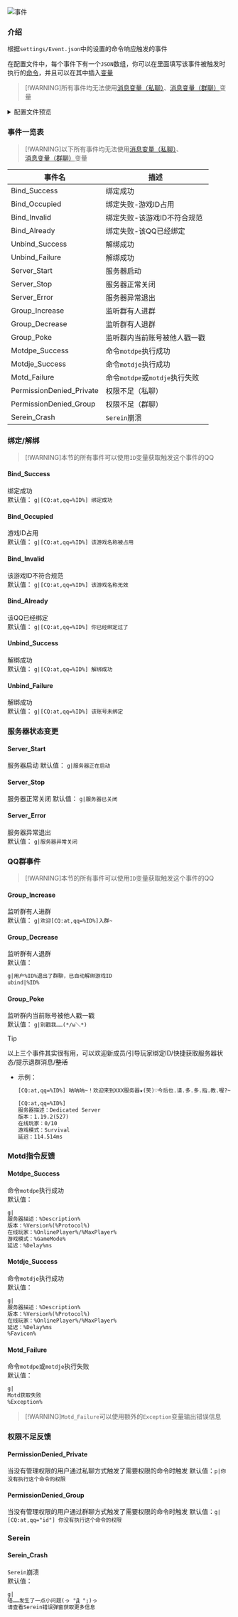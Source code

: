 
![事件](../imgs/Event.png)

### 介绍

根据`settings/Event.json`中的设置的命令响应触发的事件  

在配置文件中，每个事件下有一个`JSON`数组，你可以在里面填写该事件被触发时执行的[命令](Command.md)，并且可以在其中插入[变量](Variables.md)

>[!WARNING]所有事件均无法使用[消息变量（私聊）](Variables.md#消息变量私聊)、[消息变量（群聊）](Variables.md#消息变量群聊)变量

<details>
  <summary>配置文件预览</summary>
  <code>
  <pre>
{
  "Notice": "在这里你可以自定义每个事件触发时执行的命令。参考：https://serein.cc/Command.html、https://serein.cc/Event.html",
  "Bind_Success": [
    "g|[CQ:at,qq=%ID%] 绑定成功"
  ],
  "Bind_Occupied": [
    "g|[CQ:at,qq=%ID%] 该游戏名称被占用"
  ],
  "Bind_Invalid": [
    "g|[CQ:at,qq=%ID%] 该游戏名称无效"
  ],
  "Bind_Already": [
    "g|[CQ:at,qq=%ID%] 你已经绑定过了"
  ],
  "Unbind_Success": [
    "g|[CQ:at,qq=%ID%] 解绑成功"
  ],
  "Unbind_Failure": [
    "g|[CQ:at,qq=%ID%] 该账号未绑定"
  ],
  "Server_Start": [
    "g|服务器正在启动"
  ],
  "Server_Stop": [
    "g|服务器已关闭"
  ],
  "Server_Error": [
    "g|服务器异常关闭"
  ],
  "Group_Increase": [
    "g|欢迎[CQ:at,qq=%ID%]入群~"
  ],
  "Group_Decrease": [
    "g|用户%ID%退出了群聊，已自动解绑游戏ID",
    "unbind|%ID%"
  ],
  "Group_Poke": [
    "g|别戳我……(*/ω＼*)"
  ],
  "Serein_Crash": [
    "g|唔……发生了一点小问题(っ °Д °;)っ\n请查看Serein错误弹窗获取更多信息"
  ],
  "Motdpe_Success": [
    "g|服务器描述：%Description%\n版本：%Version%(%Protocol%)\n在线玩家：%OnlinePlayer%/%MaxPlayer%\n游戏模式：%GameMode%\n延迟：%Delay%ms"
  ],
  "Motdje_Success": [
    "g|服务器描述：%Description%\n版本：%Version%(%Protocol%)\n在线玩家：%OnlinePlayer%/%MaxPlayer%\n延迟：%Delay%ms\n%Favicon%"
  ],
  "Motd_Failure": [
    "g|Motd获取失败\n详细原因：%Exception%"
  ],
  "PermissionDenied_Private": [
    "p|你没有执行这个命令的权限"
  ],
  "PermissionDenied_Group": [
    "g|[CQ:at,qq=%ID%] 你没有执行这个命令的权限"
  ]
}
  </pre>
  </code>
</details>

### 事件一览表

>[!WARNING]以下所有事件均无法使用[消息变量（私聊）](Variables.md#消息变量私聊)、[消息变量（群聊）](Variables.md#消息变量群聊)变量

| 事件名                   | 描述                           |
| ------------------------ | ------------------------------ |
| Bind_Success             | 绑定成功                       |
| Bind_Occupied            | 绑定失败-游戏ID占用            |
| Bind_Invalid             | 绑定失败-该游戏ID不符合规范    |
| Bind_Already             | 绑定失败-该QQ已经绑定          |
| Unbind_Success           | 解绑成功                       |
| Unbind_Failure           | 解绑成功                       |
| Server_Start             | 服务器启动                     |
| Server_Stop              | 服务器正常关闭                 |
| Server_Error             | 服务器异常退出                 |
| Group_Increase           | 监听群有人进群                 |
| Group_Decrease           | 监听群有人退群                 |
| Group_Poke               | 监听群内当前账号被他人戳一戳   |
| Motdpe_Success           | 命令`motdpe`执行成功           |
| Motdje_Success           | 命令`motdje`执行成功           |
| Motd_Failure             | 命令`motdpe`或`motdje`执行失败 |
| PermissionDenied_Private | 权限不足（私聊）               |
| PermissionDenied_Group   | 权限不足（群聊）               |
| Serein_Crash             | `Serein`崩溃                   |

### 绑定/解绑

>[!WARNING]本节的所有事件可以使用`ID`变量获取触发这个事件的QQ

#### Bind_Success

绑定成功  
默认值： `g|[CQ:at,qq=%ID%] 绑定成功`

#### Bind_Occupied

游戏ID占用  
默认值： `g|[CQ:at,qq=%ID%] 该游戏名称被占用`

#### Bind_Invalid

该游戏ID不符合规范  
默认值： `g|[CQ:at,qq=%ID%] 该游戏名称无效`

#### Bind_Already

该QQ已经绑定  
默认值： `g|[CQ:at,qq=%ID%] 你已经绑定过了`

#### Unbind_Success

解绑成功  
默认值： `g|[CQ:at,qq=%ID%] 解绑成功`

#### Unbind_Failure

解绑成功  
默认值： `g|[CQ:at,qq=%ID%] 该账号未绑定`

### 服务器状态变更

#### Server_Start

服务器启动
默认值： `g|服务器正在启动`

#### Server_Stop

服务器正常关闭
默认值： `g|服务器已关闭`

#### Server_Error

服务器异常退出  
默认值： `g|服务器异常关闭`

### QQ群事件

>[!WARNING]本节的所有事件可以使用`ID`变量获取触发这个事件的QQ

#### Group_Increase

监听群有人进群  
默认值： `g|欢迎[CQ:at,qq=%ID%]入群~`

#### Group_Decrease

监听群有人退群  
默认值：

```txt
g|用户%ID%退出了群聊，已自动解绑游戏ID
ubind|%ID%
```

#### Group_Poke

监听群内当前账号被他人戳一戳  
默认值： `g|别戳我……(*/ω＼*)`

>[!TIP]
>以上三个事件其实很有用，可以欢迎新成员/引导玩家绑定ID/快捷获取服务器状态/提示退群消息/~~整活~~  
>
>- 示例：
>
>   ```txt
>   [CQ:at,qq=%ID%] 呐呐呐~！欢迎来到XXX服务器★(笑)♡今后也.请.多.多.指.教.喔?~
>   ```
>
>   ```txt
>   [CQ:at,qq=%ID%]
>   服务器描述：Dedicated Server
>   版本：1.19.2(527)
>   在线玩家：0/10
>   游戏模式：Survival
>   延迟：114.514ms
>   ```

### Motd指令反馈

#### Motdpe_Success

命令`motdpe`执行成功  
默认值：

```txt
g|
服务器描述：%Description%
版本：%Version%(%Protocol%)
在线玩家：%OnlinePlayer%/%MaxPlayer%
游戏模式：%GameMode%
延迟：%Delay%ms
```

#### Motdje_Success

命令`motdje`执行成功  
默认值：

```txt
g|
服务器描述：%Description%
版本：%Version%(%Protocol%)
在线玩家：%OnlinePlayer%/%MaxPlayer%
延迟：%Delay%ms
%Favicon%
```

#### Motd_Failure

命令`motdpe`或`motdje`执行失败  
默认值：

```txt
g|
Motd获取失败
%Exception%
```

>[!WARNING]`Motd_Failure`可以使用额外的`Exception`变量输出错误信息

### 权限不足反馈

#### PermissionDenied_Private

当没有管理权限的用户通过私聊方式触发了需要权限的命令时触发
默认值：`p|你没有执行这个命令的权限`

#### PermissionDenied_Group

当没有管理权限的用户通过群聊方式触发了需要权限的命令时触发
默认值：`g|[CQ:at,qq="id"] 你没有执行这个命令的权限`

### Serein

#### Serein_Crash

`Serein`崩溃  
默认值：

```txt
g|
唔……发生了一点小问题(っ °Д °;)っ
请查看Serein错误弹窗获取更多信息
```
